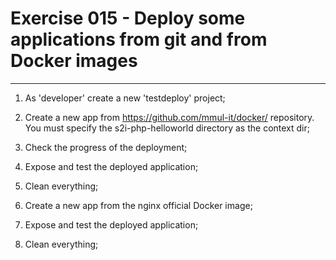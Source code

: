 # Exercise 015 - Deploy some applications from git and from Docker images

---

1. As 'developer' create a new 'testdeploy' project;

2. Create a new app from https://github.com/mmul-it/docker/ repository. You
   must specify the s2i-php-helloworld directory as the context dir;

3. Check the progress of the deployment;

4. Expose and test the deployed application;

5. Clean everything;

6. Create a new app from the nginx official Docker image;

7. Expose and test the deployed application;

8. Clean everything;
